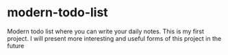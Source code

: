 # modern-todo-list
Modern todo list where you can write your daily notes.
This is my first project.
I will present more interesting and useful forms of this project in the future
